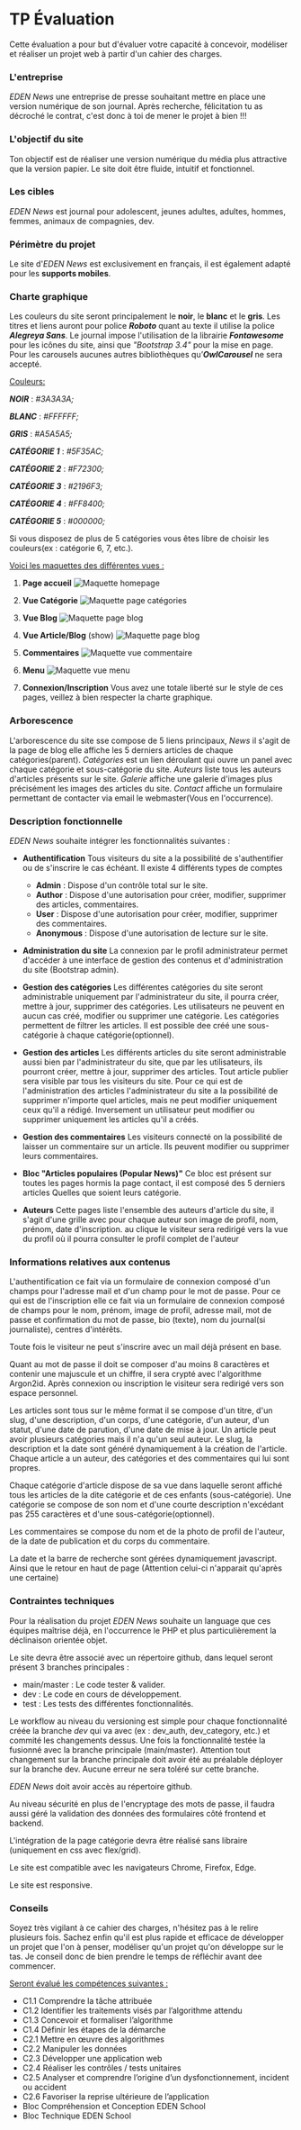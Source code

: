 # TP Évaluation

Cette évaluation a pour but d'évaluer votre capacité à concevoir, modéliser et réaliser un projet web à partir d'un cahier des charges.

### L'entreprise
*EDEN News* une entreprise de presse souhaitant mettre en place une version numérique de son journal. Après recherche, félicitation tu as décroché le contrat, c'est donc à toi de mener le projet à bien !!!

### L'objectif du site
Ton objectif est de réaliser une version numérique du média plus attractive que la version papier. Le site doit être fluide, intuitif et fonctionnel.

### Les cibles
*EDEN News* est journal pour adolescent, jeunes adultes, adultes, hommes, femmes, animaux de compagnies, dev.

### Périmètre du projet
Le site d'*EDEN News* est exclusivement en français, il est également adapté pour les **supports mobiles**.

###  Charte graphique
Les couleurs du site seront principalement le **noir**, le **blanc** et le **gris**. Les titres et liens auront pour police ***Roboto*** quant au texte il utilise la police ***Alegreya Sans***.
Le journal impose l'utilisation de la librairie ***Fontawesome*** pour les icônes du site, ainsi que *"Bootstrap 3.4"* pour la mise en page. Pour les carousels aucunes autres bibliothèques qu’***OwlCarousel*** ne sera accepté.

<ins>Couleurs:</ins>

***NOIR*** : *#3A3A3A;*

***BLANC*** : *#FFFFFF;*

***GRIS*** : *#A5A5A5;*

***CATÉGORIE 1*** : *#5F35AC;*

***CATÉGORIE 2*** : *#F72300;*

***CATÉGORIE 3*** : *#2196F3;*

***CATÉGORIE 4*** : *#FF8400;*

***CATÉGORIE 5*** : *#000000;*

Si vous disposez de plus de 5 catégories vous êtes libre de choisir les couleurs(ex : catégorie 6, 7, etc.).

<ins>Voici les maquettes des différentes vues :</ins>
 1. **Page accueil**
  ![Maquette homepage](img/fullpage.png)
   
 2. **Vue Catégorie**
   ![Maquette page catégories](img/fullpage2.png)
    
 3. **Vue Blog**
   ![Maquette page blog](img/fullpage3.png)
    
 4. **Vue Article/Blog** (show)
   ![Maquette page blog](img/fullpage4.png)
    
 5. **Commentaires**
   ![Maquette vue commentaire](img/comments.png)
    
 6. **Menu**
   ![Maquette vue menu](img/menudropdown.png)
    
 7. **Connexion/Inscription**
  Vous avez une totale liberté sur le style de ces pages, veillez à bien respecter la charte graphique.
  
   
### Arborescence
L'arborescence du site sse compose de 5 liens principaux, *News* il s'agit de la page de blog elle affiche les 5 derniers articles de chaque catégories(parent). *Catégories* est un lien déroulant qui ouvre un panel avec chaque catégorie et sous-catégorie du site. *Auteurs* liste tous les auteurs d'articles présents sur le site. *Galerie* affiche une galerie d'images plus précisément les images des articles du site. *Contact* affiche un formulaire permettant de contacter via email le webmaster(Vous en l'occurrence).

### Description fonctionnelle
*EDEN News* souhaite intégrer les fonctionnalités suivantes :
 - **Authentification**
   Tous visiteurs du site a la possibilité de s'authentifier ou de s'inscrire le cas échéant. Il existe 4 différents types de comptes
    - **Admin** : Dispose d'un contrôle total sur le site.
    - **Author** : Dispose d'une autorisation pour créer, modifier, supprimer des articles, commentaires.
    - **User** : Dispose d'une autorisation pour créer, modifier, supprimer des commentaires.
    - **Anonymous** : Dispose d'une autorisation de lecture sur le site.

 
- **Administration du site**
  La connexion par le profil administrateur permet d'accéder à une interface de gestion des contenus et d'administration du site (Bootstrap admin).


 - **Gestion des catégories**
   Les différentes catégories du site seront administrable uniquement par l'administrateur du site, il pourra créer, mettre à jour, supprimer des catégories. Les utilisateurs ne peuvent en aucun cas créé, modifier ou supprimer une catégorie. Les catégories permettent de filtrer les articles. Il est possible dee créé une sous-catégorie à chaque catégorie(optionnel).

 
 - **Gestion des articles**
   Les différents articles du site seront administrable aussi bien par l'administrateur du site, que par les utilisateurs, ils pourront créer, mettre à jour, supprimer des articles. Tout article publier sera visible par tous les visiteurs du site. Pour ce qui est de l'administration des articles l'administrateur du site a la possibilité de supprimer n'importe quel articles, mais ne peut modifier uniquement ceux qu'il a rédigé. Inversement un utilisateur peut modifier ou supprimer uniquement les articles qu'il a créés.

  
 - **Gestion des commentaires**
  Les visiteurs connecté on la possibilité de laisser un commentaire sur un article. Ils peuvent modifier ou supprimer leurs commentaires.

   
 - **Bloc "Articles populaires (Popular News)"**
  Ce bloc est présent sur toutes les pages hormis la page contact, il est composé des 5 derniers articles Quelles que soient leurs catégorie.

   
 - **Auteurs**
  Cette pages liste l'ensemble des auteurs d'article du site, il s'agit d'une grille avec pour chaque auteur son image de profil, nom, prénom, date d'inscription. au clique le visiteur sera redirigé vers la vue du profil où il pourra consulter le profil complet de l'auteur


### Informations relatives aux contenus
L'authentification ce fait via un formulaire de connexion composé d'un champs pour l'adresse mail et d'un champ pour le mot de passe. Pour ce qui est de l'inscription elle ce fait via un formulaire de connexion composé de champs pour le nom, prénom, image de profil, adresse mail, mot de passe et confirmation du mot de passe, bio (texte), nom du journal(si journaliste), centres d'intérêts.

Toute fois le visiteur ne peut s'inscrire avec un mail déjà présent en base.

Quant au mot de passe il doit se composer d'au moins 8 caractères et contenir une majuscule et un chiffre, il sera crypté avec l'algorithme Argon2id.
Après connexion ou inscription le visiteur sera redirigé vers son espace personnel.

Les articles sont tous sur le même format il se compose d'un titre, d'un slug, d'une description, d'un corps, d'une catégorie, d'un auteur, d'un statut, d'une date de parution, d'une date de mise à jour. Un article peut avoir plusieurs catégories mais il n'a qu'un seul auteur. Le slug, la description et la date sont généré dynamiquement à la création de l'article. Chaque article a un auteur, des catégories et des commentaires qui lui sont propres.

Chaque catégorie d'article dispose de sa vue dans laquelle seront affiché tous les articles de la dite catégorie et de ces enfants (sous-catégorie). Une catégorie se compose de son nom et d'une courte description n'excédant pas 255 caractères et d'une sous-catégorie(optionnel).

Les commentaires se compose du nom et de la photo de profil de l'auteur, de la date de publication et du corps du commentaire.

La date et la barre de recherche sont gérées dynamiquement javascript. Ainsi que le retour en haut de page (Attention celui-ci n'apparait qu'après une certaine)

### Contraintes techniques
Pour la réalisation du projet *EDEN News* souhaite un language que ces équipes maîtrise déjà, en l'occurrence le PHP et plus particulièrement la déclinaison orientée objet.

Le site devra être associé avec un répertoire github, dans lequel seront présent 3 branches principales :
 - main/master : Le code tester & valider.
 - dev : Le code en cours de développement.
 - test : Les tests des différentes fonctionnalités.

Le workflow au niveau du versioning est simple pour chaque fonctionnalité créée la branche *dev* qui va avec (ex : dev_auth, dev_category, etc.) et commité les changements dessus. Une fois la fonctionnalité testée la fusionné avec la branche principale (main/master).
Attention tout changement sur la branche principale doit avoir été au préalable déployer sur la branche dev. Aucune erreur ne sera toléré sur cette branche.

*EDEN News* doit avoir accès au répertoire github.

Au niveau sécurité en plus de l'encryptage des mots de passe, il faudra aussi géré la validation des données des formulaires côté frontend et backend.

L'intégration de la page catégorie devra être réalisé sans libraire (uniquement en css avec flex/grid).

Le site est compatible avec les navigateurs Chrome, Firefox, Edge.

Le site est responsive.

### Conseils
Soyez très vigilant à ce cahier des charges, n'hésitez pas à le relire plusieurs fois. Sachez enfin qu'il est plus rapide et efficace de développer un projet que l'on à penser, modéliser qu'un projet qu'on développe sur le tas. Je conseil donc de bien prendre le temps de réfléchir avant dee commencer.

<ins>Seront évalué les compétences suivantes :</ins>
 - C1.1 Comprendre la tâche attribuée
 - C1.2 Identifier les traitements visés par l’algorithme attendu
 - C1.3 Concevoir et formaliser l’algorithme
 - C1.4 Définir les étapes de la démarche
 - C2.1 Mettre en œuvre des algorithmes
 - C2.2 Manipuler les données
 - C2.3 Développer une application web
 - C2.4 Réaliser les contrôles / tests unitaires
 - C2.5 Analyser et comprendre l’origine d’un dysfonctionnement, incident ou accident
 - C2.6 Favoriser la reprise ultérieure de l’application
 - Bloc Compréhension et Conception EDEN School
 - Bloc Technique EDEN School
